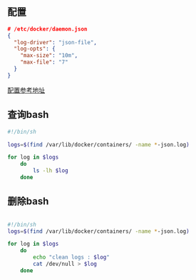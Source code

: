 

## 配置

```json
# /etc/docker/daemon.json
{
  "log-driver": "json-file",
  "log-opts": {
    "max-size": "10m",
    "max-file": "7" 
  }
}
```

[配置参考地址](https://docs.docker.com/config/containers/logging/json-file/)

## 查询bash

```bash
#!/bin/sh

logs=$(find /var/lib/docker/containers/ -name *-json.log)  

for log in $logs
	do
		ls -lh $log
	done
```


## 删除bash
```bash

#!/bin/sh
logs=$(find /var/lib/docker/containers/ -name *-json.log)

for log in $logs
	do
		echo "clean logs : $log"
		cat /dev/null > $log
	done
```

